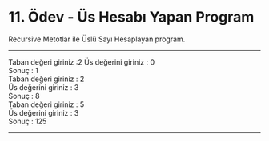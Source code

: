 # 11. Ödev - Üs Hesabı Yapan Program

Recursive Metotlar ile Üslü Sayı Hesaplayan program.

---

Taban değeri giriniz :2 Üs değerini giriniz : 0  
Sonuç : 1  
Taban değeri giriniz : 2  
Üs değerini giriniz : 3  
Sonuç : 8  
Taban değeri giriniz : 5  
Üs değerini giriniz : 3  
Sonuç : 125  

---
